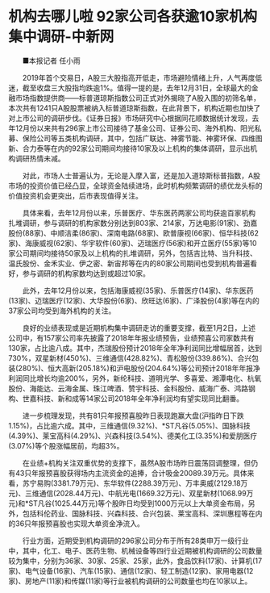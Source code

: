# 机构去哪儿啦 92家公司各获逾10家机构集中调研-中新网

　　■本报记者 任小雨

　　2019年首个交易日，A股三大股指高开低走，市场避险情绪上升，人气再度低迷，截至收盘三大股指均跌逾1%。值得一提的是，去年12月31日，全球最大的金融市场指数提供商——标普道琼斯指数公司正式对外揭晓了A股入围的初筛名单，本次共有1241只A股股票被纳入标普道琼斯指数，在此背景下，机构近期也加快了对上市公司的调研步伐。《证券日报》市场研究中心根据同花顺数据统计发现，去年12月份以来共有296家上市公司接待了基金公司、证券公司、海外机构、阳光私募、保险公司等五类机构调研，其中，包括广联达、神雾节能、神雾环保、四维图新、合力泰等在内的92家公司期间均接待10家及以上机构的集体调研，显示出机构调研热情未减。

　　对此，市场人士普遍认为，无论是入摩入富，还是加入道琼斯标普指数，A股市场的投资价值已经凸显，全球资金陆续进场，此时机构频繁调研的绩优龙头标的价值投资机会更突出，后市表现值得关注。

　　具体来看，去年12月份以来，乐普医疗、华东医药两家公司均获逾百家机构扎堆调研，参与调研的机构家数分别达到803家、214家，万达电影(91家)、劲嘉股份(88家)、中顺洁柔(86家)、深南电路(68家)、欧普康视(66家)、恒华科技(62家)、海康威视(62家)、华宇软件(60家)、迈瑞医疗(56家)和开立医疗(55家)等10家公司期间均接待50家及以上机构的扎堆调研，另外，包括吉比特、当升科技、温氏股份、金禾实业、伊之密、新宙邦等在内的80家公司期间也受到机构普遍看好，参与调研的机构家数均达到或超过10家。

　　此外，去年12月份以来，包括海康威视(35家)、乐普医疗(14家)、华东医药(13家)、迈瑞医疗(12家)、大华股份(6家)、欣旺达(6家)、广泽股份(4家)等在内的37家公司均受到海外机构的关注。

　　良好的业绩表现或是近期机构集中调研走访的重要支撑，截至1月2日，上述公司中，有157家公司率先披露了2018年年报业绩预告，业绩预喜公司家数共有130家，占比逾八成。其中，杰瑞股份预计2018年全年净利润同比增幅居首，达到730%，双星新材(450%)、三维通信(428.82%)、青松股份(339.86%)、合兴包装(280%)、恒大高新(205.18%)和沪电股份(204.64%)等公司预计2018年年报净利润同比增长均逾200%，另外，新纶科技、道明光学、多喜爱、湘潭电化、杭氧股份、海能达、云海金属、珠江啤酒、赞宇科技、金科股份、威海广泰、鸿路钢构、世嘉科技、新和成等14家公司2018年全年净利润均有望实现同比翻番。

　　进一步梳理发现，共有81只年报预喜股昨日表现跑赢大盘(沪指昨日下跌1.15%)，占比逾六成。其中，三维通信(9.32%)、*ST凡谷(5.05%)、国脉科技(4.39%)、莱宝高科(4.29%)、兴森科技(3.54%)、德美化工(3.35%)和爱朋医疗(3.07%)等个股涨幅居前，均超3%。

　　在业绩+机构关注双重优势的支撑下，虽然A股市场昨日震荡回调整理，但仍有43只年报预喜股获得场内主流资金的追捧，合计吸金20089.39万元。具体来看，苏宁易购(3381.79万元)、东华软件(2288.39万元)、万丰奥威(2129.18万元)、三维通信(2028.44万元)、中航光电(1669.32万元)、双星新材(1068.99万元)和*ST凡谷(1025.44万元)等个股昨日均受到1000万元以上大单资金布局，另外，包括科伦药业、国脉科技、兴森科技、合兴包装、莱宝高科、深圳惠程等在内的36只年报预喜股也实现大单资金净流入。

　　行业方面，近期受到机构调研的296家公司分布于所有28类申万一级行业中，其中，化工、电子、医药生物、机械设备等四行业近期被机构调研的公司数量较为集中，分别为36家、30家、25家、25家，此外，食品饮料(17家)、计算机(17家)、电气设备(16家)、汽车(15家)、通信(12家)、轻工制造(12家)、家用电器(12家)、房地产(11家)和传媒(11家)等行业被机构调研的公司数量也均在10家以上。
